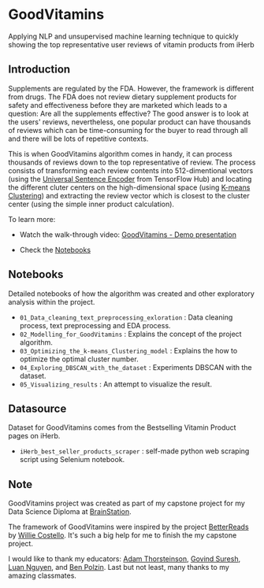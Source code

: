 # GoodVitamins
Applying NLP and unsupervised machine learning technique to quickly showing the top representative user reviews of vitamin products from iHerb

## Introduction
Supplements are regulated by the FDA. However, the framework is different from drugs. The FDA does not review dietary supplement products for safety and effectiveness before they are marketed which leads to a question: Are all the supplements effective?
The good answer is to look at the users' reviews, nevertheless, one popular product can have thousands of reviews which can be time-consuming for the buyer to read through all and there will be lots of repetitive contexts.

This is when GoodVitamins algorithm comes in handy, it can process thousands of reviews down to the top representative of review. The process consists of transforming each review contents into 512-dimentional vectors (using the [Universal Sentence Encoder](https://tfhub.dev/google/universal-sentence-encoder/4) from TensorFlow Hub) and locating the different cluter centers on the high-dimensional space (using [K-means Clustering](https://scikit-learn.org/stable/modules/generated/sklearn.cluster.KMeans.html)) and extracting the review vector which is closest to the cluster center (using the simple inner product calculation).

To learn more:
 * Watch the walk-through video: [GoodVitamins - Demo presentation](https://www.loom.com/share/3876ddd905264d38b5c3f246bdb43cfd)
 
 * Check the [Notebooks](https://github.com/Andy-Pham-72/GoodVitamins/tree/main/notebooks)

## Notebooks
Detailed notebooks of how the algorithm was created and other exploratory analysis within the project.

* `01_Data_cleaning_text_preprocessing_exloration` : Data cleaning process, text preprocessing and EDA process.
* `02_Modelling_for_GoodVitamins`                  : Explains the concept of the project algorithm.
* `03_Optimizing_the_k-means_Clustering_model`     : Explains the how to optimize the optimal cluster number.
* `04_Exploring_DBSCAN_with_the_dataset`           : Experiments DBSCAN with the dataset.
* `05_Visualizing_results`                         : An attempt to visualize the result.

## Datasource
Dataset for GoodVitamins comes from the Bestselling Vitamin Product pages on iHerb. 

* `iHerb_best_seller_products_scraper`             : self-made python web scraping script using Selenium notebook.

## Note

GoodVitamins project was created as part of my capstone project for my Data Science Diploma at [BrainStation](https://brainstation.io).

The framework of GoodVitamins were inspired by the project [BetterReads](https://github.com/williecostello/BetterReads) by [Willie Costello](https://www.linkedin.com/in/williecostello/). It's such a big help for me to finish the my capstone project.

I would like to thank my educators: [Adam Thorsteinson](https://www.linkedin.com/in/adam-thorsteinson-670a0552/), [Govind Suresh](https://www.linkedin.com/in/govindsuresh/), [Luan Nguyen](https://www.linkedin.com/in/lnguyen7-nd/), and [Ben Polzin](https://www.linkedin.com/in/bpolzin/). Last but not least, many thanks to my amazing classmates.
